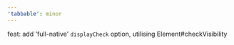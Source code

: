 ```yaml
---
'tabbable': minor
---
```


feat: add 'full-native' `displayCheck` option, utilising Element#checkVisibility
